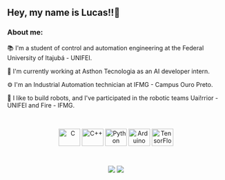 ## Hey, my name is Lucas!!👋

### About me:

📚 I'm a student of control and automation engineering at the Federal University of Itajubá - UNIFEI.

🔭 I'm currently working at Asthon Tecnologia as an AI developer intern.

⚙ I'm an Industrial Automation technician at IFMG - Campus Ouro Preto.

🤖 I like to build robots, and I've participated in the robotic teams Uai!rrior - UNIFEI and Fire - IFMG.

##

<div style="display: inline_block" align="center"><br>
  <img align="center" alt="C" height="40" width="50"     
    src="https://cdn.jsdelivr.net/gh/devicons/devicon/icons/c/c-original.svg">
  <img align="center" alt="C++" height="40" width="50"     
    src="https://cdn.jsdelivr.net/gh/devicons/devicon/icons/cplusplus/cplusplus-original.svg" />    
  <img align="center" alt="Python" height="40" width="50"     
    src="https://cdn.jsdelivr.net/gh/devicons/devicon/icons/python/python-original.svg" />
  <img align="center" alt="Arduino" height="40" width="50"  
    src="https://cdn.jsdelivr.net/gh/devicons/devicon/icons/arduino/arduino-original-wordmark.svg" />
  <img align="center" alt="TensorFlow" height="40" width="50"  
    src="https://cdn.jsdelivr.net/gh/devicons/devicon/icons/tensorflow/tensorflow-original.svg" />    
</div>

##

<div style="display: inline_block" align="center"><br>
  <a href = "mailto:lucasjnmartins@gmail.com"><img src="https://img.shields.io/badge/Gmail-D14836?style=for-the-badge&logo=gmail&logoColor=white" target="_blank"></a>
  <a href="https://www.linkedin.com/in/lucasjnmartins/" target="_blank"><img src="https://img.shields.io/badge/-LinkedIn-%230077B5?style=for-the-badge&logo=linkedin&logoColor=white" target="_blank"></a> 
</div>
